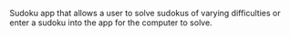 Sudoku app that allows a user to solve sudokus of varying difficulties or enter a sudoku into the app for the computer to solve.
